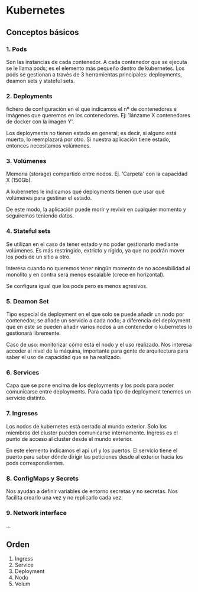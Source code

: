 # Kubernetes

## Conceptos básicos

### 1. Pods

Son las instancias de cada contenedor. 
A cada contenedor que se ejecuta se le llama pods; es el elemento más pequeño dentro de kubernetes. 
Los pods se gestionan a través de 3 herramientas principales: deployments, deamon sets y stateful sets.

### 2. Deployments

fichero de configuración en el que indicamos el nº de contenedores e imágenes que queremos en los contenedores.
Ej: 'lánzame X contenedores de docker con la imagen Y'. 

Los deployments no tienen estado en general; es decir, si alguno está muerto, lo reemplazará por otro. 
Si nuestra aplicación tiene estado, entonces necesitamos volúmenes. 

### 3. Volúmenes

Memoria (storage) compartido entre nodos. Ej. 'Carpeta' con la capacidad X (150Gb). 

A kubernetes le indicamos qué deployments tienen que usar qué volúmenes para gestinar el estado.

De este modo, la aplicación puede morir y revivir en cualquier momento y seguiremos teniendo datos.

### 4. Stateful sets

Se utilizan en el caso de tener estado y no poder gestionarlo mediante volúmenes.
Es más restringido, extricto y rígido, ya que no podrán mover los pods de un sitio a otro.

Interesa cuando no queremos tener ningún momento de no accesibilidad al monolito y en contra será menos escalable (crece en horizontal).  

Se configura igual que los pods pero es menos agresivos.

### 5. Deamon Set

Tipo especial de deployment en el que solo se puede añadir un nodo por contenedor; se añade un servicio a cada nodo; 
a diferencia del deployment que en este se pueden añadir varios nodos a un contenedor o kubernetes lo gestionará libremente.

Caso de uso: monitorizar cómo está el nodo y el uso realizado. Nos interesa acceder al nivel de la máquina, 
importante para gente de arquitectura para saber el uso de capacidad que se ha realizado.

### 6. Services

Capa que se pone encima de los deployments y los pods para poder comunicarse entre deployments.
Para cada tipo de deployment tenemos un servicio distinto.

### 7. Ingreses

Los nodos de kubernetes está cerrado al mundo exterior. Solo los miembros del cluster pueden comunicarse internamente.
Ingress es el punto de acceso al cluster desde el mundo exterior.

En este elemento indicamos el api url y los puertos.
El servicio tiene el puerto para saber dónde dirigir las peticiones desde al exterior hacia los pods correspondientes.

### 8. ConfigMaps y Secrets

Nos ayudan a definir variables de entorno secretas y no secretas. 
Nos facilita crearlo una vez y no replicarlo cada vez.

### 9. Network interface

...

## Orden

1. Ingress
2. Service
3. Deployment
4. Nodo
5. Volum